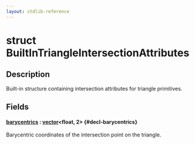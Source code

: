 ```yaml
---
layout: stdlib-reference
---
```


# struct BuiltInTriangleIntersectionAttributes

## Description

Built-in structure containing intersection attributes for triangle primitives.


## Fields

#### [barycentrics](/stdlib-reference/types/builtintriangleintersectionattributes-057fr/barycentrics) : [vector](/stdlib-reference/types/vector/index)\<float, 2\> {#decl-barycentrics}
Barycentric coordinates of the intersection point on the triangle.


